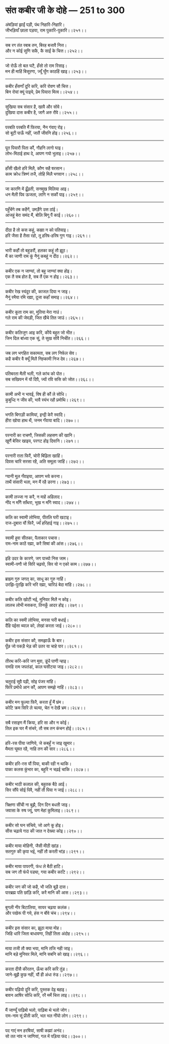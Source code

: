 # संत कबीर जी के दोहे — 251 to 300

अंषड़ियां झाईं पड़ी, पंथ निहारि-निहारि।\
जीभड़ियाँ छाला पड़या, राम पुकारि-पुकारि।।२५१।।

---

सब रग तंत रबाब तन, बिरह बजावै नित्त।\
और न कोई सुणि सकै, कै साईं के चित्त।।२५२।।

---

जो रोऊँ तो बल घटै, हँसो तो राम रिसाइ।\
मन ही माहिं बिसूरणा, ज्यूँ घुँण काठहिं खाइ।।२५३।।

---

कबीर हँसणाँ दूरि करि, करि रोवण सौ चित्त।\
बिन रोयां क्यूं पाइये, प्रेम पियारा मित्व।।२५४।।

---

सुखिया सब संसार है, खावै और सोवे।\
दुखिया दास कबीर है, जागै अरु रौवे।।२५५।।

---

परबति परबति मैं फिरया, नैन गंवाए रोइ।\
सो बूटी पाऊँ नहीं, जातैं जीवनि होइ।।२५६।।

---

पूत पियारौ पिता कौं, गौहनि लागो घाइ।\
लोभ-मिठाई हाथ दे, आपण गयो भुलाइ।।२५७।।

---

हाँसी खैलो हरि मिलै, कौण सहै षरसान।\
काम क्रोध त्रिष्णं तजै, तोहि मिलै भगवान।।२५८।।

---

जा कारणि में ढ़ूँढ़ती, सनमुख मिलिया आइ।\
धन मैली पिव ऊजला, लागि न सकौं पाइ।।२५९।।

---

पहुँचेंगे तब कहैगें, उमड़ैंगे उस ठांई।\
आजहूं बेरा समंद मैं, बोलि बिगू पैं काई।।२६०।।

---

दीठा है तो कस कहूं, कह्मा न को पतियाइ।\
हरि जैसा है तैसा रहो, तू हरिष-हरिष गुण गाइ।।२६१।।

---

भारी कहौं तो बहुडरौं, हलका कहूं तौ झूठ।\
मैं का जाणी राम कूं नैनूं कबहूं न दीठ।।२६२।।

---

कबीर एक न जाण्यां, तो बहु जाण्यां क्या होइ।\
एक तै सब होत है, सब तैं एक न होइ।।२६३।।

---

कबीर रेख स्यंदूर की, काजल दिया न जाइ।\
नैनूं रमैया रमि रह्मा, दूजा कहाँ समाइ।।२६४।।

---

कबीर कूता राम का, मुतिया मेरा नाउं।\
गले राम की जेवड़ी, जित खैंचे तित जाउं।।२६५।।

---

कबीर कलिजुग आइ करि, कीये बहुत जो भीत।\
जिन दिल बांध्या एक सूं, ते सुख सोवै निचींत।।२६६।।

---

जब लग भगहित सकामता, सब लग निर्फल सेव।\
कहै कबीर वै क्यूँ मिलै निह्कामी निज देव।।२६७।।

---

पतिबरता मैली भली, गले कांच को पोत।\
सब सखियन में यों दिपै, ज्यों रवि ससि को जोत।।२६८।।

---

कामी अभी न भावई, विष ही कौं ले सोधि।\
कुबुध्दि न जीव की, भावै स्यंभ रहौ प्रमोथि।।२६९।।

---

भगति बिगाड़ी कामियां, इन्द्री केरै स्वादि।\
हीरा खोया हाथ थैं, जनम गँवाया बादि।।२७०।।

---

परनारी का राचणौ, जिसकी लहसण की खानि।\
खूणैं बेसिर खाइय, परगट होइ दिवानि।।२७१।।

---

परनारी राता फिरैं, चोरी बिढ़िता खाहिं।\
दिवस चारि सरसा रहै, अति समूला जाहिं।।२७२।।

---

ग्यानी मूल गँवाइया, आपण भये करना।\
ताथैं संसारी भला, मन मैं रहै डरना।।२७३।।

---

कामी लज्जा ना करै, न माहें अहिलाद।\
नींद न माँगै साँथरा, भूख न माँगे स्वाद।।२७४।।

---

कलि का स्वामी लोभिया, पीतलि घरी खटाइ।\
राज-दुबारा यौं फिरै, ज्यँ हरिहाई गाइ।।२७५।।

---

स्वामी हूवा सीतका, पैलाकार पचास।\
राम-नाम काठें रह्मा, करै सिषां की आंस।।२७६।।

---

इहि उदर के कारणे, जग पाच्यो निस जाम।\
स्वामी-पणौ जो सिरि चढ़यो, सिर यो न एको काम।।२७७।।

---

ब्राह्म्ण गुरु जगत् का, साधू का गुरु नाहिं।\
उरझि-पुरझि करि भरि रह्मा, चारिउं बेदा मांहि।।२७८।।

---

कबीर कलि खोटी भई, मुनियर मिलै न कोइ।\
लालच लोभी मसकरा, तिनकूँ आदर होइ।।२७९।।

---

कलि का स्वमी लोभिया, मनसा घरी बधाई।\
दैंहि पईसा ब्याज़ को, लेखां करता जाई।।२८०।।

---

कबीर इस संसार कौ, समझाऊँ कै बार।\
पूँछ जो पकड़ै भेड़ की उतर या चाहे पार।।२८१।।

---

तीरथ करि-करि जग मुवा, डूंधै पाणी न्हाइ।\
रामहि राम जपतंडां, काल घसीटया जाइ।।२८२।।

---

चतुराई सूवै पढ़ी, सोइ पंजर मांहि।\
फिरि प्रमोधै आन कौं, आपण समझे नाहिं।।२८३।।

---

कबीर मन फूल्या फिरै, करता हूँ मैं घ्रंम।\
कोटि क्रम सिरि ले चल्या, चेत न देखै भ्रम।।२८४।।

---

सबै रसाइण मैं क्रिया, हरि सा और न कोई।\
तिल इक घर मैं संचरे, तौ सब तन कंचन होई।।२८५।।

---

हरि-रस पीया जाणिये, जे कबहुँ न जाइ खुमार।\
मैमता घूमत रहै, नाहि तन की सार।।२८६।।

---

कबीर हरि-रस यौं पिया, बाकी रही न थाकि।\
पाका कलस कुंभार का, बहुरि न चढ़ई चाकि।।२८७।।

---

कबीर भाठी कलाल की, बहुतक बैठे आई।\
सिर सौंपे सोई पिवै, नहीं तौ पिया न जाई।।२८८।।

---

त्रिक्षणा सींची ना बुझै, दिन दिन बधती जाइ।\
जवासा के रुष ज्यूं, घण मेहां कुमिलाइ।।२८९।।

---

कबीर सो घन संचिये, जो आगे कू होइ।\
सीस चढ़ाये गाठ की जात न देख्या कोइ।।२९०।।

---

कबीर माया मोहिनी, जैसी मीठी खांड़।\
सतगुरु की कृपा भई, नहीं तौ करती भांड़।।२९१।।

---

कबीर माया पापरगी, फंध ले बैठी हाटि।\
सब जग तौ फंधै पड्या, गया कबीर काटि।।२९२।।

---

कबीर जग की जो कहै, भौ जलि बूड़ै दास।\
पारब्रह्म पति छांड़ि करि, करै मानि की आस।।२९३।।

---

बुगली नीर बिटालिया, सायर चढ़या कलंक।\
और पखेरू पी गये, हंस न बौवे चंच।।२९४।।

---

कबीर इस संसार का, झूठा माया मोह।\
जिहि धारि जिता बाधावणा, तिहीं तिता अंदोह।।२९५।।

---

माया तजी तौ क्या भया, मानि तजि नही जाइ।\
मानि बड़े मुनियर मिले, मानि सबनि को खाइ।।२९६।।

---

करता दीसै कीरतन, ऊँचा करि करि तुंड।\
जाने-बूझै कुछ नहीं, यौं ही अंधा रुंड।।२९७।।

---

कबीर पढ़ियो दूरि करि, पुस्तक देइ बहाइ।\
बावन आषिर सोधि करि, ररै मर्मे चित्त लाइ।।२९८।।

---

मैं जाण्यूँ पाढ़िबो भलो, पाढ़िबा थे भलो जोग।\
राम-नाम सूं प्रीती करि, भल भल नींयो लोग।।२९९।।

---

पद गाएं मन हरषियां, साषी कह्मां अनंद।\
सो तत नांव न जाणियां, गल में पड़िया फंद।।३००।।
